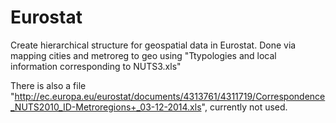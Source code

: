 # Eurostat

Create hierarchical structure for geospatial data in Eurostat.
Done via mapping cities and metroreg to geo using "Ttypologies and local information corresponding to NUTS3.xls"

There is also a file "http://ec.europa.eu/eurostat/documents/4313761/4311719/Correspondence_NUTS2010_ID-Metroregions+_03-12-2014.xls", currently not used.